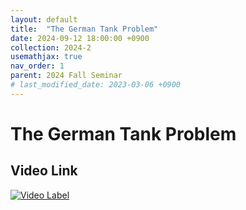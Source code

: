 ```yaml
---
layout: default
title:  "The German Tank Problem"
date: 2024-09-12 18:00:00 +0900
collection: 2024-2
usemathjax: true
nav_order: 1
parent: 2024 Fall Seminar
# last_modified_date: 2023-03-06 +0900
---
```

# The German Tank Problem
<!-- ## <center> Abstract </center>
Francis Guthrie claimed in 1852 the four color problem. We
proof two essential lemmas and then solve six color problem. We expand
the proof of six color problem into five, four color problem. Kempe
published this proof in 1879. However the flaw was discovered in 1890
by Heawood. Although flawed, Kempe’s idea was used as one of a basic
tool. -->
## Video Link

[![Video Label](pictures/1_german.avif)](https://www.youtube.com/watch?v=cu9QIO633M4)

<!-- ## PDF Download -->

<!-- <a target='_blank' href='../2024-1/2024-1_download/crime.pdf'>What is Counting? PDF</a> -->